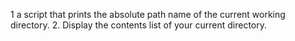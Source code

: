 1 a script that prints the absolute path name of the current working directory.
2. Display the contents list of your current directory.
